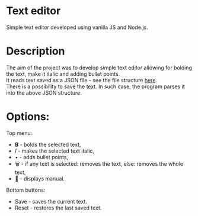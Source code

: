 # Text editor

Simple text editor developed using vanilla JS and Node.js.

# Description

The aim of the project was to develop simple text editor allowing for bolding the text, make it italic and adding bullet points.  
It reads text saved as a JSON file - see the file structure [here](text-editor/README.md).  
There is a possibility to save the text. In such case, the program parses it into the above JSON structure.  

# Options:
Top menu:
  * <b>B</b>   -   bolds the selected text,
  * <i>I</i>   -   makes the selected text italic,
  * •   -   adds bullet points,
  * &#128465;&#65039; - if any text is selected: removes the text, else: removes the whole text,
  * &#129488;   -   displays manual.
  
Bottom buttons:
  * Save    -   saves the current text.
  * Reset   - restores the last saved text.
